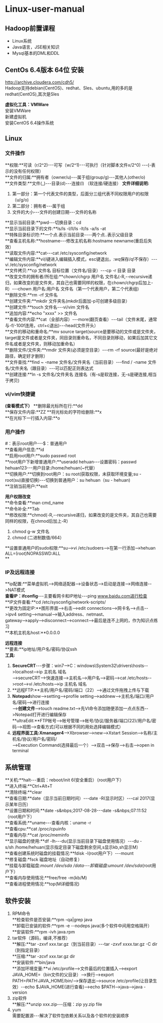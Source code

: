 # Linux-user-manual  
  
## Hadoop前置课程  
- Linux系统
- Java语言，JSE相关知识
- Mysql基本的DML和DDL

## CentOs 6.4版本  64位 安装 
http://archive.cloudera.com/cdh5/  
Hadoop支持debian(CentOS)、redhat、Sles、ubuntu,用的多的是redhat(CentOS),其次是Sles  
  
**虚拟化工具：VMWare**   
安装VMWare  
新建虚拟机  
安装CentOS 6.4操作系统 

## Linux  
  
### 文件操作  
**权限:**可读（r/2^2)---可写（w/2^1)---可执行（针对脚本文件x/2^0)  ---(-表示的没有任何权限）  
**文件的归属:**拥有者（owner/u)---属于组(group/g)---其他人(other/o)  
**文件类型:**文件(_)---目录(d)---连接(l) （软连接/硬连接） 
**文件详细说明:**
1. 第一部分：第一个代表文件的类型，后面分三组代表不同权限用户的权限（u/g/o)  
2. 第二部分：拥有者---属于组  
3. 文件的大小---文件的创建日期---文件的名称  
  
**显示当前目录:**pwd---切换目录：cd  
**显示当前目录下的文件:**ls/ls&nbsp;-l/ll/ls&nbsp;-lt/ls&nbsp;-a/ls&nbsp;-at  
**特殊目录标识符:**一个点.表示当前目录----两个点..表示父级目录  
**查看主机名称:**hostname---修改主机名称:hostname newname(重启后失效）  
**读取文件内容:**cat---cat /etc/sysconfig/network  
**编辑文件内容:**vi(i键进入编辑插入模式，esc键退出，:wq保存/q!不保存）---vi /etc/sysconfig/network  
**文件拷贝:**cp&nbsp;文件名&nbsp;目标位置（文件名/目录）---cp&nbsp;-r&nbsp;目录&nbsp;目录  
**改变文件的拥有者/所在组:**chown/chgrp&nbsp;用户名&nbsp;文件名(-R,--recursive递归，如果改变的是文件夹，其自己也需要同样的权限，在chown/chgrp后加上-R）---chown&nbsp;用户名:用户名&nbsp;文件名（第一个代表用户，第二个代表组)  
**删除文件:**rm&nbsp;-rf&nbsp;文件名  
**创建文件夹:**mkdir&nbsp;文件夹名(mkdir后面加-p可创建多级目录）  
**创建文件:**touch&nbsp;文件名---vi/vim&nbsp;文件名  
**追加内容:**echo&nbsp;"xxxx"&nbsp;>>&nbsp;文件名  
**查看文件内容:**cat（全部内容）---more(翻页查看）---tail（文件末尾，通常与-f/-100f连用，ctrl+c退出)---head(文件开头）  
**文件的移动和重命名:**mv&nbsp;source&nbsp;target(source是要移动的文件或是文件夹，target是文件或者是文件夹，同目录则重命名，不同目录则移动，如果后加其它文件名或者是文件夹，则移动加重命名）  
**删除文件/文件夹:**rmdir&nbsp;文件夹(必须是空目录）---rm&nbsp;-rf&nbsp;source(最好是绝对路径，确定好才删除）  
**文件查找:**find&nbsp;~&nbsp;-name&nbsp;文件名/文件夹名（当前目录）---find&nbsp;/&nbsp;-name&nbsp;文件名/文件夹名（跟目录）---可以匹配正则表达式  
**创建连接:**ln&nbsp;-s&nbsp;文件名/文件夹名&nbsp;连接名（有-s是软连接，无-s是硬连接,相当于拷贝)  
  
### vi/vim快捷键
**(查看模式下）**
**删除最光标所在行:**dd  
**保存文件内容:**ZZ
**将光标处的字符给删除:**x  
**在光标下一行插入内容:**o
  
 ### 用户操作  
#：表示root用户---$：普通用户  
**查看用户信息:**id  
**启用root用户:**sudo passwd root  
**root用户下新增普通用户:**useradd hehuan---设置密码：passwd hehuan123---用户目录:/home/hehuan(~代替）   
**切换用户:**切换到root用户：su root(获取权限，未获取环境变量;su - root(su)直接切换)---切换到普通用户：su hehuan（su - hehuan)  
**注销当前用户:**exit  
  
**用户权限改变**  
**命令查看:**man cmd_name  
**命令补全:**Tab  
**修改权限:**chmod(-R,--recursive递归，如果改变的是文件夹，其自己也需要同样的权限，在chmod后加上-R）  
1. chmod&nbsp;g-w&nbsp;文件名  
2. chmod&nbsp;(二进制数值/664） 
  
**设置普通用户的sudo权限:**su-->vi /etc/sudoers-->在第一行添加-->hehuan ALL=(root)NOPASSWD:ALL  
**
  
 ### IP及远程连接  
**ip配置:**菜单虚拟机-->网络适配器-->设备状态-->启动是连接-->网络连接-->NAT模式  
**查看IP：ifconfig**---主要看网卡和IP地址---ping www.baidu.com进行检查  
**IP文件查看:**cd /etc/sysconfig/network-scripts/  
**更改为固定IP:**图形界面-->右击-->edit connections-->网卡名-->点击-->ipv4 setting-->manual-->输入address、netmast、  
gateway-->apply-->disconnect-->connect-->最后是连不上网的，作为知识点练习  
**本机主机名host:**0.0.0.0  
  
**远程连接**  
**要素:**ip地址/用户名/密码/协议ssh  
**工具:**    
1. **SecureCRT**---步骤：win7-->C：windows\System32\drivers\hosts-->localhost-->ip&nbsp;主机名&nbsp;域名  
-->secureCRT-->快速连接-->主机名-->用户名-->密码-->cat /etc/hosts-->root-->vi /etc/hosts-->ip&nbsp;主机名&nbsp;域名  
2. **远程FTP:**主机/用户名/密码/端口（22）-->通过文件拖拽上传与下载  
3. **Notepad**show-->setting-->profile setting-->addnew-->主机名/端口/用户名/密码-->进行连接  
-->**创建文件**-->touch readme.txt-->先VI命令添加随便添加一点点东西-->Notepad打开进行编辑保存  
**ultraEdit:**FTP帐号-->帐号管理-->帐号/协议/服务器/端口(22)/用户名/密码-->视图-->查看方式(可以根据不同的用处选择编辑模式） 
4. **远程界面工具:Xmanager4**-->Xbrowser-->new-->Xstart&nbsp;Session-->名称/主机名/协议/用户名/密码/  
-->Execution&nbsp;Command(选择最后一个）-->双击-->保存-->右击-->open in terminal  
  
## 系统管理  
**关机:**halt---重启：reboot/init 6(安全重启）（root用户下）  
**进入终端:**Ctrl+Alt+T  
**清除终端:**clear  
**查看日期:**date（显示当前日期时间）---date&nbsp;-R(显示时区）---cal&nbsp;2017(显示某年日历）  
**设置日期和时间:**date&nbsp;-s&nbps;2017-08-28---date&nbsp;-s&nbps;07:11:52（root用户下）  
**查看系统:**uname---查看内核：uname&nbsp;-r  
**查看cpu:**cat&nbsp;/proc/cpuinfo  
**查看内存:**cat&nbsp;/proc/meminfo  
**显示磁盘的使用:**df&nbsp;-lh---du(显示当前目录下磁盘使用情况）---du&nbsp;-s/sh&nbsp;/home/hehuan(显示指定目录下磁盘剩余空间,s显示kb,sh显示M）  
**查看创建系统时磁盘的挂载情况:**fdisk&nbsp;-l(root用户下）---mount  
**修复磁盘:*fsck&nbsp;磁盘地址（自动修复）  
**挂载与卸载磁盘:**mount&nbsp;/dev/sda*&nbsp;/data---卸载磁盘:umount&nbsp;/dev/sda*(root用户下）  
**查看内存使用情况:**free/free&nbsp;-m(kb/M)  
**查看进程使用情况:**top(M详细情况)  
  
## 软件安装  
1. RPM命令  
**检查软件是否安装:**rpm&nbsp;-qa|grep&nbsp;java  
**卸载已安装的软件:**rpm&nbsp;-e&nbsp;--nodeps&nbsp;java(多个软件中间用空格隔开）  
**安装软件:**rpm&nbsp;-ivh&nbsp;java.rpm  
2. tar软件（源码，编译,不推荐）  
**解压:**tar -zxvf xxx.tar.gz（到当前目录）---tar -zxvf xxxx.tar.gz -C dir（到指定目录）  
**压缩:**tar -zcvf xxx.tar.gz dir  
**安装软件:**bin/java  
**添加环境变量:**vi&nbsp;/etc/profile-->文件最后的位置插入-->export JAVA_HOME=（bin文件的父目录）-->换行-->export PATH=$PATH:$JAVA_HOME/bin/-->保存退出-->source /etc/profile(让目录生效）--echo $JAVA_HOME(进行查看)-->echo $PATH-->java-->java -version
3. zip软件  
**解压:**unzip xxx.zip---压缩：zip yy.zip file  
4. yum  
需要配置源---解决了软件包依赖关系以及各个软件的安装顺序  
  






  




